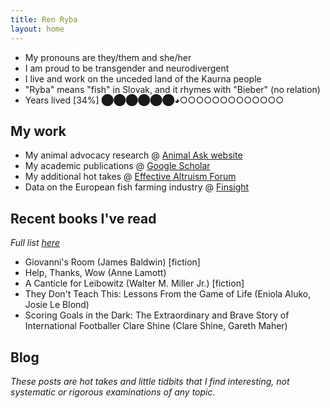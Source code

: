 ```yaml
---
title: Ren Ryba
layout: home
---
```


* My pronouns are they/them and she/her
* I am proud to be transgender and neurodivergent
* I live and work on the unceded land of the Kaurna people
* "Ryba" means "fish" in Slovak, and it rhymes with "Bieber" (no relation)
* Years lived [34%] ⬤⬤⬤⬤⬤⬤◕○○○○○○○○○○○○○

## My work
* My animal advocacy research @ [Animal Ask website](https://www.animalask.org/research)
* My academic publications @ [Google Scholar](https://www.scholar.google.com/citations?hl=en&user=hCCZcZYAAAAJ&view_op=list_works&sortby=pubdate)
* My additional hot takes @ [Effective Altruism Forum](https://forum.effectivealtruism.org/users/ren-ryba)
* Data on the European fish farming industry @ [Finsight](https://finsight.fish)  

## Recent books I've read
*Full list [here](books.html)*  
* Giovanni's Room (James Baldwin) [fiction]
* Help, Thanks, Wow (Anne Lamott)
* A Canticle for Leibowitz (Walter M. Miller Jr.) [fiction]
* They Don't Teach This: Lessons From the Game of Life (Eniola Aluko, Josie Le Blond)
* Scoring Goals in the Dark: The Extraordinary and Brave Story of International Footballer Clare Shine (Clare Shine, Gareth Maher)

## Blog  
*These posts are hot takes and little tidbits that I find interesting, not systematic or rigorous examinations of any topic.*
